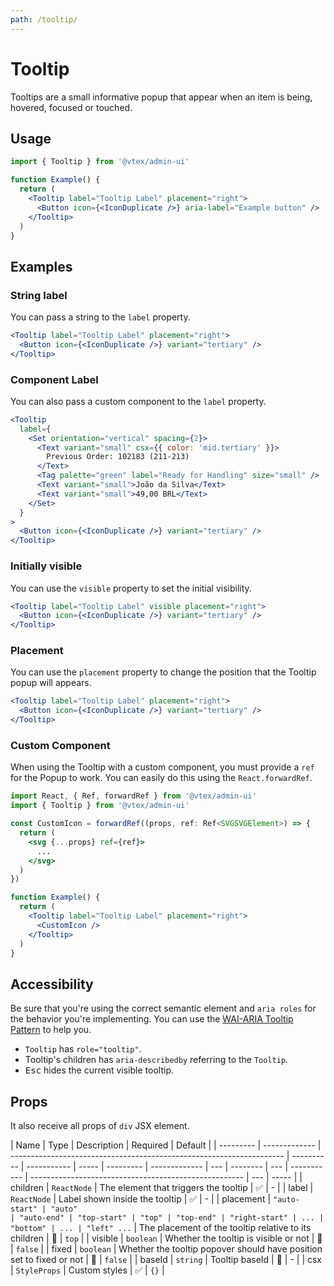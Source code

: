 ```yaml
---
path: /tooltip/
---
```


# Tooltip

Tooltips are a small informative popup that appear when an item is being, hovered, focused or touched.

## Usage

```jsx isStatic
import { Tooltip } from '@vtex/admin-ui'

function Example() {
  return (
    <Tooltip label="Tooltip Label" placement="right">
      <Button icon={<IconDuplicate />} aria-label="Example button" />
    </Tooltip>
  )
}
```

## Examples

### String label

You can pass a string to the `label` property.

```jsx
<Tooltip label="Tooltip Label" placement="right">
  <Button icon={<IconDuplicate />} variant="tertiary" />
</Tooltip>
```

### Component Label

You can also pass a custom component to the `label` property.

```jsx
<Tooltip
  label={
    <Set orientation="vertical" spacing={2}>
      <Text variant="small" csx={{ color: 'mid.tertiary' }}>
        Previous Order: 102183 (211-213)
      </Text>
      <Tag palette="green" label="Ready for Handling" size="small" />
      <Text variant="small">João da Silva</Text>
      <Text variant="small">49,00 BRL</Text>
    </Set>
  }
>
  <Button icon={<IconDuplicate />} variant="tertiary" />
</Tooltip>
```

### Initially visible

You can use the `visible` property to set the initial visibility.

```jsx
<Tooltip label="Tooltip Label" visible placement="right">
  <Button icon={<IconDuplicate />} variant="tertiary" />
</Tooltip>
```

### Placement

You can use the `placement` property to change the position that the Tooltip popup will appears.

```jsx
<Tooltip label="Tooltip Label" placement="right">
  <Button icon={<IconDuplicate />} variant="tertiary" />
</Tooltip>
```

### Custom Component

When using the Tooltip with a custom component, you must provide a `ref` for the Popup to work. You can easily do this using the `React.forwardRef`.

```jsx isStatic
import React, { Ref, forwardRef } from '@vtex/admin-ui'
import { Tooltip } from '@vtex/admin-ui'

const CustomIcon = forwardRef((props, ref: Ref<SVGSVGElement>) => {
  return (
    <svg {...props} ref={ref}>
      ...
    </svg>
  )
})

function Example() {
  return (
    <Tooltip label="Tooltip Label" placement="right">
      <CustomIcon />
    </Tooltip>
  )
}
```

## Accessibility

Be sure that you're using the correct semantic element and `aria roles` for the behavior you're implementing. You can use the [WAI-ARIA Tooltip Pattern](https://www.w3.org/TR/wai-aria-practices/#tooltip) to help you.

- `Tooltip` has `role="tooltip"`.
- Tooltip's children has `aria-describedby` referring to the `Tooltip`.
- <kbd>Esc</kbd> hides the current visible tooltip.

## Props

It also receive all props of `div` JSX element.

| Name      | Type          | Description                                                          | Required   | Default     |
| --------- | ------------- | -------------------------------------------------------------------- | ---------- | ----------- | ----- | --------- | ------------- | --- | -------- | --- | ----------- | ----------------------------------------------------- | --- | ----- |
| children  | `ReactNode`   | The element that triggers the tooltip                                | ✅         | -           |
| label     | `ReactNode`   | Label shown inside the tooltip                                       | ✅         | -           |
| placement | `"auto-start" | "auto"                                                               | "auto-end" | "top-start" | "top" | "top-end" | "right-start" | ... | "bottom" | ... | "left" ...` | The placement of the tooltip relative to its children | 🚫  | `top` |
| visible   | `boolean`     | Whether the tooltip is visible or not                                | 🚫         | `false`     |
| fixed     | `boolean`     | Whether the tooltip popover should have position set to fixed or not | 🚫         | `false`     |
| baseId    | `string`      | Tooltip baseId                                                       | 🚫         | -           |
| csx       | `StyleProps`  | Custom styles                                                        | ✅         | `{}`        |
